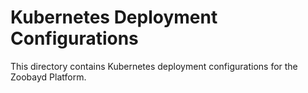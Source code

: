 # Kubernetes Deployment Configurations

This directory contains Kubernetes deployment configurations for the Zoobayd Platform.